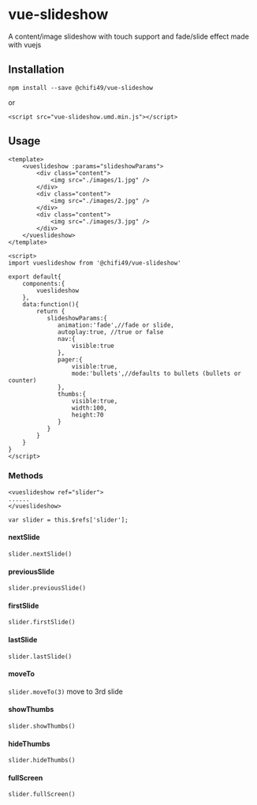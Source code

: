 # vue-slideshow
A content/image slideshow with touch support and fade/slide effect made with vuejs

## Installation
`npm install --save @chifi49/vue-slideshow`

or

`<script src="vue-slideshow.umd.min.js"></script>`

## Usage
```
<template>
    <vueslideshow :params="slideshowParams">
        <div class="content">
            <img src="./images/1.jpg" />
        </div>
        <div class="content">
            <img src="./images/2.jpg" />
        </div>
        <div class="content">
            <img src="./images/3.jpg" />
        </div>
    </vueslideshow>
</template>

<script>
import vueslideshow from '@chifi49/vue-slideshow'

export default{
    components:{
        vueslideshow
    },
    data:function(){
        return {
           slideshowParams:{
              animation:'fade',//fade or slide,
              autoplay:true, //true or false
              nav:{
                  visible:true
              },
              pager:{
                  visible:true,
                  mode:'bullets',//defaults to bullets (bullets or counter)
              },
              thumbs:{
                  visible:true,
                  width:100,
                  height:70
              }
           }
        }
    }
}
</script>

```

### Methods
```
<vueslideshow ref="slider">
......
</vueslideshow>

var slider = this.$refs['slider'];

```

#### nextSlide
`slider.nextSlide()`
#### previousSlide
`slider.previousSlide()`
#### firstSlide
`slider.firstSlide()`
#### lastSlide
`slider.lastSlide()`
#### moveTo
`slider.moveTo(3)` move to 3rd slide
#### showThumbs
`slider.showThumbs()`
#### hideThumbs
`slider.hideThumbs()`
#### fullScreen
`slider.fullScreen()`

